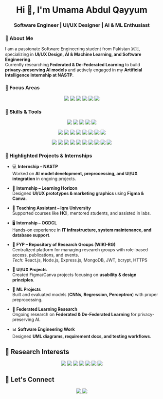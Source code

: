 <h1 align="center">Hi 👋, I'm Umama Abdul Qayyum</h1>
<h3 align="center">Software Engineer | UI/UX Designer | AI & ML Enthusiast</h3>

### 🔹 About Me
I am a passionate Software Engineering student from Pakistan 🇵🇰, specializing in **UI/UX Design, AI & Machine Learning, and Software Engineering**.  
Currently researching **Federated & De-Federated Learning** to build **privacy-preserving AI models** and actively engaged in my **Artificial Intelligence Internship at NASTP**.  

### 🔹 Focus Areas
<p align="center">
  <img src="https://img.shields.io/badge/UI/UX_Design-F24E1E?style=for-the-badge" />
  <img src="https://img.shields.io/badge/AI_ML-FF6F61?style=for-the-badge" />
  <img src="https://img.shields.io/badge/Deep_Learning-FF6F61?style=for-the-badge" />
  <img src="https://img.shields.io/badge/Computer_Vision-FF6F61?style=for-the-badge" />
  <img src="https://img.shields.io/badge/Explainable_AI-20B2AA?style=for-the-badge" />
  <img src="https://img.shields.io/badge/Software_Engineering-0077B5?style=for-the-badge" />
</p>

### 🔹 Skills & Tools
<p align="center">
  <!-- UI/UX & Design -->
  <img src="https://img.shields.io/badge/Figma-F24E1E?style=for-the-badge&logo=figma&logoColor=white" />
  <img src="https://img.shields.io/badge/Canva-00C4CC?style=for-the-badge&logo=canva&logoColor=white" />
  <img src="https://img.shields.io/badge/HTML-E34F26?style=for-the-badge&logo=html5&logoColor=white" />
  <img src="https://img.shields.io/badge/CSS-1572B6?style=for-the-badge&logo=css3&logoColor=white" />
  <img src="https://img.shields.io/badge/Bootstrap-563D7C?style=for-the-badge&logo=bootstrap&logoColor=white" />
</p>

<p align="center">
  <!-- Programming & AI/ML -->
  <img src="https://img.shields.io/badge/Python-3776AB?style=for-the-badge&logo=python&logoColor=white" />
  <img src="https://img.shields.io/badge/PyTorch-EE4C2C?style=for-the-badge&logo=pytorch&logoColor=white" />
  <img src="https://img.shields.io/badge/NumPy-013243?style=for-the-badge&logo=numpy&logoColor=white" />
  <img src="https://img.shields.io/badge/Gradient_Descent-6A5ACD?style=for-the-badge" />
  <img src="https://img.shields.io/badge/CNN-FF7F50?style=for-the-badge" />
  <img src="https://img.shields.io/badge/Linear_Regression-FFB347?style=for-the-badge" />
  <img src="https://img.shields.io/badge/Logistic_Regression-F4A460?style=for-the-badge" />
  <img src="https://img.shields.io/badge/Perceptron-DC143C?style=for-the-badge" />
</p>

<p align="center">
  <!-- Software & Systems Tools -->
  <img src="https://img.shields.io/badge/Jupyter-F37626?style=for-the-badge&logo=jupyter&logoColor=white" />
  <img src="https://img.shields.io/badge/Google_Colab-F9AB00?style=for-the-badge&logo=googlecolab&logoColor=white" />
  <img src="https://img.shields.io/badge/Wordpress-43B02A?style=for-the-badge&logo=Wordpress&logoColor=white" />
  <img src="https://img.shields.io/badge/Visual_Studio-5C2D91?style=for-the-badge&logo=visualstudiocode&logoColor=white" />
  <img src="https://img.shields.io/badge/MySQL-4479A1?style=for-the-badge&logo=mysql&logoColor=white" />
  <img src="https://img.shields.io/badge/Jira-0052CC?style=for-the-badge&logo=jira&logoColor=white" />
  <img src="https://img.shields.io/badge/Trello-0052CC?style=for-the-badge&logo=trello&logoColor=white" />
  <img src="https://img.shields.io/badge/Selenium-43B02A?style=for-the-badge&logo=selenium&logoColor=white" />
  <img src="https://img.shields.io/badge/Ubuntu-E95420?style=for-the-badge&logo=ubuntu&logoColor=white" />
  <img src="https://img.shields.io/badge/Cisco_Packet_Tracer-1BA0E2?style=for-the-badge&logo=cisco&logoColor=white" />
</p>


### 🔹 Highlighted Projects & Internships
- 💻 **Internship – NASTP**  
  Worked on **AI model development, preprocessing, and UI/UX integration** in ongoing projects.  

- 🎨 **Internship – Learning Horizon**  
  Designed **UI/UX prototypes & marketing graphics** using **Figma & Canva**.  

- 🏫 **Teaching Assistant – Iqra University**  
  Supported courses like **HCI**, mentored students, and assisted in labs.  

- 🖥️ **Internship – OGDCL**  
  Hands-on experience in **IT infrastructure, system maintenance, and database support**.  

- 🚀 **FYP – Repository of Research Groups (WIKI-RG)**  
  Centralized platform for managing research groups with role-based access, publications, and events.  
  *Tech:* React.js, Node.js, Express.js, MongoDB, JWT, bcrypt, HTTPS  

- 🎨 **UI/UX Projects**  
  Created Figma/Canva projects focusing on **usability & design principles**.  

- 🤖 **ML Projects**  
  Built and evaluated models (**CNNs, Regression, Perceptron**) with proper preprocessing.  

- 🔬 **Federated Learning Research**  
  Ongoing research on **Federated & De-Federated Learning** for privacy-preserving AI.  

- 📊 **Software Engineering Work**  
  Designed **UML diagrams, requirement docs, and testing workflows**.  


## 🔬 Research Interests  
<p align="center">
  <img src="https://img.shields.io/badge/Explainable_AI_(XAI)-4682B4?style=for-the-badge" />
  <img src="https://img.shields.io/badge/Computer_Vision_in_Healthcare-9370DB?style=for-the-badge" />
  <img src="https://img.shields.io/badge/Deep_Learning_Optimization-FF7F50?style=for-the-badge" />
  <img src="https://img.shields.io/badge/Model_Transparency-2F4F4F?style=for-the-badge" />
  <img src="https://img.shields.io/badge/AI_for_Real_World_Impact-6B8E23?style=for-the-badge" />
  <img src="https://img.shields.io/badge/Medical_Imaging_Segmentation_&_Classification-CD5C5C?style=for-the-badge" />
  <img src="https://img.shields.io/badge/Large_Language_Models_(LLMs)-20B2AA?style=for-the-badge" />
</p>

## 🤝 Let's Connect  

<p align="center">
  <a href="https://www.linkedin.com/in/umama-qayyum-618176300" target="_blank">
    <img src="https://img.shields.io/badge/LinkedIn-0077B5?style=for-the-badge&logo=linkedin&logoColor=white"/>
  </a>
  <a href="mailto:umamaqayyum655@gmail.com" target="_blank">
    <img src="https://img.shields.io/badge/Email-D14836?style=for-the-badge&logo=gmail&logoColor=white"/>
  </a>
</p>

